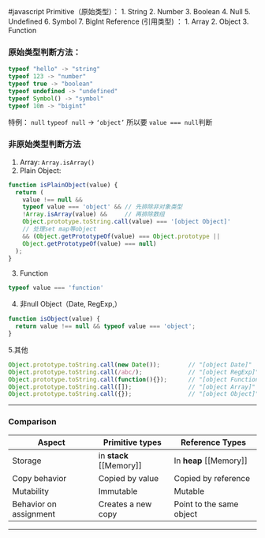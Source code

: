 #javascript
Primitive（原始类型）：
	1. String 
	2. Number
	3. Boolean
	4. Null
	5. Undefined
	6. Symbol
	7. BigInt
Reference (引用类型) ：
	1. Array
	2. Object
	3. Function
### 原始类型判断方法：
``` javascript
typeof "hello" -> "string"
typeof 123 -> "number"
typeof true -> "boolean"
typeof undefined -> "undefined"
typeof Symbol() -> "symbol"
typeof 10n -> "bigint"
```
特例： `null` `typeof null` -> `‘object’` 所以要 `value === null`判断
### 非原始类型判断方法
1. Array: `Array.isArray()`
2. Plain Object:
``` JavaScript
function isPlainObject(value) {
  return (
    value !== null &&
    typeof value === 'object' && // 先排除非对象类型
    !Array.isArray(value) &&     // 再排除数组
    Object.prototype.toString.call(value) === '[object Object]'
	// 处理set map等object
	&& (Object.getPrototypeOf(value) === Object.prototype ||
    Object.getPrototypeOf(value) === null)
  );
}
```
3. Function
``` JavaScript
typeof value === 'function'
```
4. 非null Object（Date, RegExp,）
``` JavaScript
function isObject(value) {
  return value !== null && typeof value === 'object';
}
```
  5.其他
``` JavaScript
Object.prototype.toString.call(new Date());        // "[object Date]"
Object.prototype.toString.call(/abc/);             // "[object RegExp]"
Object.prototype.toString.call(function(){});      // "[object Function]"
Object.prototype.toString.call([]);                // "[object Array]"
Object.prototype.toString.call({});                // "[object Object]"
```

****
### Comparison

| Aspect                 | Primitive types         | Reference Types          |
| ---------------------- | ----------------------- | ------------------------ |
| Storage                | in **stack** [[Memory]] | In **heap** [[Memory]]   |
| Copy behavior          | Copied by value         | Copied by reference      |
| Mutability             | Immutable               | Mutable                  |
| Behavior on assignment | Creates a new copy      | Point to the same object |
*****


